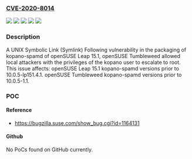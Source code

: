 ### [CVE-2020-8014](https://cve.mitre.org/cgi-bin/cvename.cgi?name=CVE-2020-8014)
![](https://img.shields.io/static/v1?label=Product&message=openSUSE%20Leap%2015.1&color=blue)
![](https://img.shields.io/static/v1?label=Product&message=openSUSE%20Tumbleweed&color=blue)
![](https://img.shields.io/static/v1?label=Version&message=kopano-spamd%3C%2010.0.5-1.1%20&color=brighgreen)
![](https://img.shields.io/static/v1?label=Version&message=kopano-spamd%3C%2010.0.5-lp151.4.1%20&color=brighgreen)
![](https://img.shields.io/static/v1?label=Vulnerability&message=CWE-61%3A%20UNIX%20Symbolic%20Link%20(Symlink)%20Following&color=brighgreen)

### Description

A UNIX Symbolic Link (Symlink) Following vulnerability in the packaging of kopano-spamd of openSUSE Leap 15.1, openSUSE Tumbleweed allowed local attackers with the privileges of the kopano user to escalate to root. This issue affects: openSUSE Leap 15.1 kopano-spamd versions prior to 10.0.5-lp151.4.1. openSUSE Tumbleweed kopano-spamd versions prior to 10.0.5-1.1.

### POC

#### Reference
- https://bugzilla.suse.com/show_bug.cgi?id=1164131

#### Github
No PoCs found on GitHub currently.

